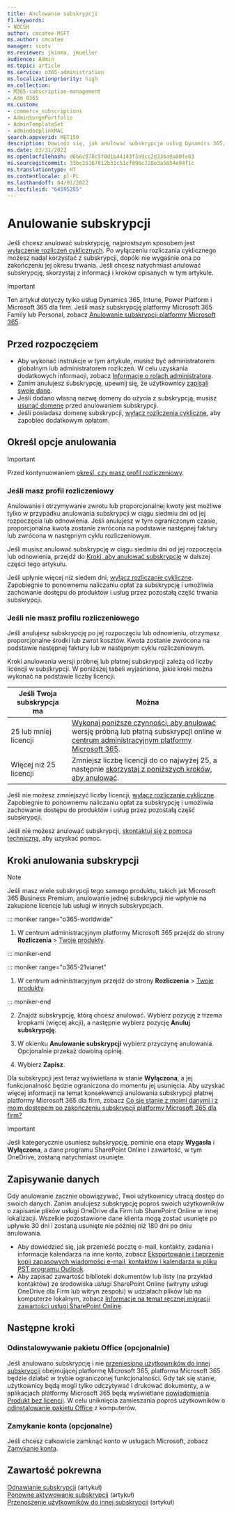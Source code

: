 ```yaml
---
title: Anulowanie subskrypcji
f1.keywords:
- NOCSH
author: cmcatee-MSFT
ms.author: cmcatee
manager: scotv
ms.reviewer: jkinma, jmueller
audience: Admin
ms.topic: article
ms.service: o365-administration
ms.localizationpriority: high
ms.collection:
- M365-subscription-management
- Adm_O365
ms.custom:
- commerce_subscriptions
- AdminSurgePortfolio
- AdminTemplateSet
- admindeeplinkMAC
search.appverid: MET150
description: Dowiedz się, jak anulować subskrypcje usług Dynamics 365, Intune, Power Platform i Microsoft 365 dla firm w wersji próbnej lub płatnych subskrypcjach w centrum administracyjnym platformy Microsoft 365.
ms.date: 03/31/2022
ms.openlocfilehash: d6b6c078c5f0d1b44143f3a9cc2d336a0a80fe03
ms.sourcegitcommit: 33bc25167812b31c51cf096c728e3a5854e94f1c
ms.translationtype: HT
ms.contentlocale: pl-PL
ms.lasthandoff: 04/01/2022
ms.locfileid: "64595285"
---
```

# <a name="cancel-your-subscription"></a>Anulowanie subskrypcji

Jeśli chcesz anulować subskrypcję, najprostszym sposobem jest [wyłączenie rozliczeń cyklicznych](renew-your-subscription.md). Po wyłączeniu rozliczania cyklicznego możesz nadal korzystać z subskrypcji, dopóki nie wygaśnie ona po zakończeniu jej okresu trwania. Jeśli chcesz natychmiast anulować subskrypcję, skorzystaj z informacji i kroków opisanych w tym artykule.

> [!IMPORTANT]
> Ten artykuł dotyczy tylko usług Dynamics 365, Intune, Power Platform i Microsoft 365 dla firm. Jeśli masz subskrypcję platformy Microsoft 365 Family lub Personal, zobacz [Anulowanie subskrypcji platformy Microsoft 365](https://support.microsoft.com/office/cancel-a-microsoft-365-subscription-46e2634c-c64b-4c65-94b9-2cc9c960e91b?OCID=M365_DocsCancel_Link).

## <a name="before-you-begin"></a>Przed rozpoczęciem

- Aby wykonać instrukcje w tym artykule, musisz być administratorem globalnym lub administratorem rozliczeń. W celu uzyskania dodatkowych informacji, zobacz [Informacje o rolach administratora](../../admin/add-users/about-admin-roles.md).
- Zanim anulujesz subskrypcję, upewnij się, że użytkownicy [zapisali swoje dane](#save-your-data).
- Jeśli dodano własną nazwę domeny do użycia z subskrypcją, musisz [usunąć domenę](../../admin/get-help-with-domains/remove-a-domain.md) przed anulowaniem subskrypcji.
- Jeśli posiadasz domenę subskrypcji, [wyłącz rozliczenia cykliczne](renew-your-subscription.md), aby zapobiec dodatkowym opłatom.

## <a name="determine-your-cancellation-options"></a>Określ opcje anulowania

> [!IMPORTANT]
> Przed kontynuowaniem [określ, czy masz profil rozliczeniowy](../billing-and-payments/manage-billing-profiles.md#view-my-billing-profiles).

### <a name="if-you-have-a-billing-profile"></a>Jeśli masz profil rozliczeniowy

Anulowanie i otrzymywanie zwrotu lub proporcjonalnej kwoty jest możliwe tylko w przypadku anulowania subskrypcji w ciągu siedmiu dni od jej rozpoczęcia lub odnowienia. Jeśli anulujesz w tym ograniczonym czasie, proporcjonalna kwota zostanie zwrócona na podstawie następnej faktury lub zwrócona w następnym cyklu rozliczeniowym.

Jeśli musisz anulować subskrypcję w ciągu siedmiu dni od jej rozpoczęcia lub odnowienia, przejdź do [Kroki, aby anulować subskrypcję](#steps-to-cancel-your-subscription) w dalszej części tego artykułu.

Jeśli upłynie więcej niż siedem dni, [wyłącz rozliczanie cykliczne](renew-your-subscription.md). Zapobiegnie to ponownemu naliczaniu opłat za subskrypcję i umożliwia zachowanie dostępu do produktów i usług przez pozostałą część trwania subskrypcji.

### <a name="if-you-dont-have-a-billing-profile"></a>Jeśli nie masz profilu rozliczeniowego

Jeśli anulujesz subskrypcję po jej rozpoczęciu lub odnowieniu, otrzymasz proporcjonalne środki lub zwrot kosztów. Kwota zostanie zwrócona na podstawie następnej faktury lub w następnym cyklu rozliczeniowym.

Kroki anulowania wersji próbnej lub płatnej subskrypcji zależą od liczby licencji w subskrypcji. W poniższej tabeli wyjaśniono, jakie kroki można wykonać na podstawie liczby licencji.

|Jeśli Twoja subskrypcja ma  |Można  |
|--------------|--------------|
|25 lub mniej licencji  | [Wykonaj poniższe czynności, aby anulować](#steps-to-cancel-your-subscription) wersję próbną lub płatną subskrypcji online w <a href="https://go.microsoft.com/fwlink/p/?linkid=2024339" target="_blank">centrum administracyjnym platformy Microsoft 365</a>.        |
|Więcej niż 25 licencji   | Zmniejsz liczbę licencji do co najwyżej 25, a następnie [skorzystaj z poniższych kroków, aby anulować](#steps-to-cancel-your-subscription).      |

Jeśli nie możesz zmniejszyć liczby licencji, [wyłącz rozliczanie cykliczne](renew-your-subscription.md). Zapobiegnie to ponownemu naliczaniu opłat za subskrypcję i umożliwia zachowanie dostępu do produktów i usług przez pozostałą część subskrypcji.

Jeśli nie możesz anulować subskrypcji, [skontaktuj się z pomocą techniczną](../../admin/get-help-support.md), aby uzyskać pomoc.

## <a name="steps-to-cancel-your-subscription"></a>Kroki anulowania subskrypcji

> [!NOTE]
> Jeśli masz wiele subskrypcji tego samego produktu, takich jak Microsoft 365 Business Premium, anulowanie jednej subskrypcji nie wpłynie na zakupione licencje lub usługi w innych subskrypcjach.

::: moniker range="o365-worldwide"

1. W centrum administracyjnym platformy Microsoft 365 przejdź do strony **Rozliczenia** \> <a href="https://go.microsoft.com/fwlink/p/?linkid=842054" target="_blank">Twoje produkty</a>.

::: moniker-end

::: moniker range="o365-21vianet"

1. W centrum administracyjnym przejdź do strony **Rozliczenia** \> <a href="https://go.microsoft.com/fwlink/p/?linkid=850626" target="_blank">Twoje produkty</a>.

::: moniker-end

2. Znajdź subskrypcję, którą chcesz anulować. Wybierz pozycję z trzema kropkami (więcej akcji), a następnie wybierz pozycję **Anuluj subskrypcję**.

3. W okienku **Anulowanie subskrypcji** wybierz przyczynę anulowania. Opcjonalnie przekaż dowolną opinię.

4. Wybierz **Zapisz**.

Dla subskrypcji jest teraz wyświetlana w stanie **Wyłączona**, a jej funkcjonalność będzie ograniczona do momentu jej usunięcia. Aby uzyskać więcej informacji na temat konsekwencji anulowania subskrypcji płatnej platformy Microsoft 365 dla firm, zobacz [Co się stanie z moimi danymi i z moim dostępem po zakończeniu subskrypcji platformy Microsoft 365 dla firm?](what-if-my-subscription-expires.md)

> [!IMPORTANT]
> Jeśli kategorycznie usuniesz subskrypcję, pominie ona etapy **Wygasła** i **Wyłączona**, a dane programu SharePoint Online i zawartość, w tym OneDrive, zostaną natychmiast usunięte.

## <a name="save-your-data"></a>Zapisywanie danych

Gdy anulowanie zacznie obowiązywać, Twoi użytkownicy utracą dostęp do swoich danych. Zanim anulujesz subskrypcję poproś swoich użytkowników o zapisanie plików usługi OneDrive dla Firm lub SharePoint Online w innej lokalizacji. Wszelkie pozostawione dane klienta mogą zostać usunięte po upływie 30 dni i zostaną usunięte nie później niż 180 dni po dniu anulowania.

- Aby dowiedzieć się, jak przenieść pocztę e-mail, kontakty, zadania i informacje kalendarza na inne konto, zobacz [Eksportowanie i tworzenie kopii zapasowych wiadomości e-mail, kontaktów i kalendarza w pliku PST programu Outlook](https://support.microsoft.com/office/14252b52-3075-4e9b-be4e-ff9ef1068f91).
- Aby zapisać zawartość biblioteki dokumentów lub listy (na przykład kontaktów) ze środowiska usługi SharePoint Online (witryny usługi OneDrive dla Firm lub witryn zespołu) w udziałach plików lub na komputerze lokalnym, zobacz [Informacje na temat ręcznej migracji zawartości usługi SharePoint Online](/sharepoint/troubleshoot/migration-tool/content-manual-migration).

## <a name="next-steps"></a>Następne kroki

### <a name="uninstall-office-optional"></a>Odinstalowywanie pakietu Office (opcjonalnie)

Jeśli anulowano subskrypcję i nie [przeniesiono użytkowników do innej subskrypcji](move-users-different-subscription.md) obejmującej platformę Microsoft 365, platforma Microsoft 365 będzie działać w trybie ograniczonej funkcjonalności. Gdy tak się stanie, użytkownicy będą mogli tylko odczytywać i drukować dokumenty, a w aplikacjach platformy Microsoft 365 będą wyświetlane [powiadomienia Produkt bez licencji](https://support.microsoft.com/office/0d23d3c0-c19c-4b2f-9845-5344fedc4380). W celu uniknięcia zamieszania poproś użytkowników o [odinstalowanie pakietu Office](https://support.microsoft.com/office/9dd49b83-264a-477a-8fcc-2fdf5dbf61d8) z komputerów.

### <a name="close-your-account-optional"></a>Zamykanie konta (opcjonalne)

Jeśli chcesz całkowicie zamknąć konto w usługach Microsoft, zobacz [Zamykanie konta](../close-your-account.md).

## <a name="related-content"></a>Zawartość pokrewna

[Odnawianie subskrypcji](renew-your-subscription.md) (artykuł)\
[Ponowne aktywowanie subskrypcji](reactivate-your-subscription.md) (artykuł)\
[Przenoszenie użytkowników do innej subskrypcji](move-users-different-subscription.md) (artykuł)
